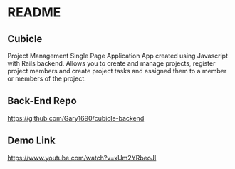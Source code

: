 # README

## Cubicle

Project Management Single Page Application App created using Javascript with Rails backend. Allows you to create and manage projects, register project members and  create project tasks and assigned them to a member or members of the project.

## Back-End Repo

https://github.com/Gary1690/cubicle-backend

## Demo Link
https://www.youtube.com/watch?v=xUm2YRbeoJI

